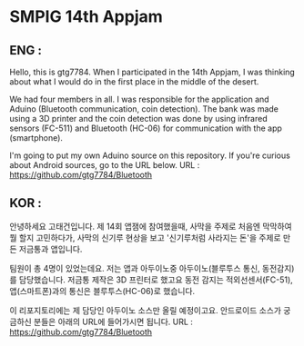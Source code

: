 SMPIG 14th Appjam
========
ENG :
--------
Hello, this is gtg7784. When I participated in the 14th Appjam, I was thinking about what I would do in the first place in the middle of the desert.

We had four members in all. I was responsible for the application and Aduino (Bluetooth communication, coin detection). The bank was made using a 3D printer and the coin detection was done by using infrared sensors (FC-511) and Bluetooth (HC-06) for communication with the app (smartphone).

I'm going to put my own Aduino source on this repository. If you're curious about Android sources, go to the URL below. URL : <https://github.com/gtg7784/Bluetooth>

KOR :
--------
안녕하세요 고태건입니다.
제 14회 앱잼에 참여했을때, 사막을 주제로 처음엔 막막하여 뭘 할지 고민하다가,
사막의 신기루 현상을 보고 '신기루처럼 사라지는 돈'을 주제로 만든 저금통과 앱입니다.

팀원이 총 4명이 있었는데요.
저는 앱과 아두이노중 아두이노(블루투스 통신, 동전감지)를 담당했습니다.
저금통 제작은 3D 프린터로 했고요 동전 감지는 적외선센서(FC-51), 앱(스마트폰)과의 통신은 블루투스(HC-06)로 했습니다.

이 리포지토리에는 제 담당인 아두이노 소스만 올릴 예정이고요.
안드로이드 소스가 궁금하신 분들은 아래의 URL에 들어가시면 됩니다. 
URL : <https://github.com/gtg7784/Bluetooth>

